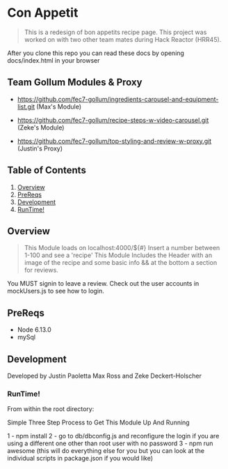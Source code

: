 # Con Appetit

> This is a redesign of bon appetits recipe page. This project was worked on with two other team mates during Hack Reactor (HRR45).

After you clone this repo you can read these docs by opening docs/index.html in your browser

## Team Gollum Modules & Proxy

  - https://github.com/fec7-gollum/ingredients-carousel-and-equipment-list.git (Max's Module)
  - https://github.com/fec7-gollum/recipe-steps-w-video-carousel.git (Zeke's Module)

  - https://github.com/fec7-gollum/top-styling-and-review-w-proxy.git (Justin's Proxy)

## Table of Contents

1. [Overview](#Overview)
1. [PreReqs](#PreReqs)
1. [Development](#Development)
1. [RunTime!](#RunTime!)


## Overview

> This Module loads on localhost:4000/${#}
Insert a number between 1-100 and see a 'recipe'
This Module Includes the Header with an image of
the recipe and some basic info && at the bottom
a section for reviews.

You MUST signin to leave a review. Check out the
user accounts in mockUsers.js to see how to login.

## PreReqs

- Node 6.13.0
- mySql

## Development

Developed by Justin Paoletta Max Ross and Zeke Deckert-Holscher

### RunTime!

From within the root directory:

Simple Three Step Process to Get This Module Up And Running

1 - npm install
2 - go to db/dbconfig.js and reconfigure the login if you are using a different one other than root user with no password
3 - npm run awesome (this will do everything else for you but you can look at the individual scripts in package.json if you would like)
